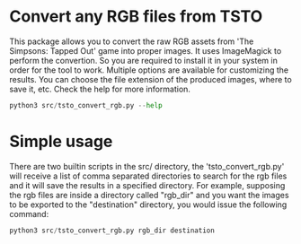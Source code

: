 # Convert any RGB files from TSTO

This package allows you to convert the raw RGB assets from 'The Simpsons: Tapped Out' game into proper images.
It uses ImageMagick to perform the convertion. So you are required to install it in your system in order for the tool to work.
Multiple options are available for customizing the results. You can choose the file extension of the produced images, where to save it, etc.
Check the help for more information.

```python
python3 src/tsto_convert_rgb.py --help
```

# Simple usage

There are two builtin scripts in the src/ directory, the 'tsto_convert_rgb.py' will receive a list of comma separated directories to search for the rgb files and
it will save the results in a specified directory. For example, supposing the rgb files are inside a directory called "rgb_dir" and you want the images to be exported
to the "destination" directory, you would issue the following command:
```python
python3 src/tsto_convert_rgb.py rgb_dir destination
```
